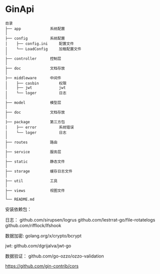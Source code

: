 # GinApi
```
目录
├── app             系统配置
│ 
├── config          系统配置
│    ├── config.ini     配置文件
│    └── LoadConfig     加载配置文件
│
├── controller      控制层
│     
├── doc             文档存放 
│     
├── middleware      中间件
│    ├── casbin         权限          
│    ├── jwt            jwt        
│    └── loger          日志    
│ 
├── model           模型层
│ 
├── doc             文档存放
│ 
├── package         第三方包 
│    ├── error          系统错误  
│    └── loger          日志  
│        
├── routes          路由
│ 
├── service         服务层
│ 
├── static          静态文件
│ 
├── storage         缓存日志文件
│ 
├── util            工具
│ 
├── views           视图文件
│ 
└── README.md  
```

安装依赖包：

日志：
github.com/sirupsen/logrus
github.com/lestrrat-go/file-rotatelogs
github.com/rifflock/lfshook

数据加密:
golang.org/x/crypto/bcrypt

jwt:
github.com/dgrijalva/jwt-go

数据验证：
github.com/go-ozzo/ozzo-validation

https://github.com/gin-contrib/cors
